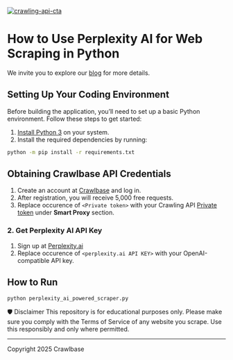 <a href="https://crawlbase.com/signup?utm_source=github&utm_medium=readme&utm_campaign=crawling_api_banner" target="_blank">
  <img src="https://github.com/user-attachments/assets/afa4f6e7-25fb-442c-af2f-b4ddcfd62ab2" 
       alt="crawling-api-cta" 
       style="max-width: 100%; border: 0;">
</a>

# How to Use Perplexity AI for Web Scraping in Python

We invite you to explore our [blog](https://crawlbase.com/blog/how-to-use-perplexity-ai-for-web-scraping/?utm_source=github&utm_medium=referral&utm_campaign=scraperhub&ref=gh_scraperhub) for more details.

## Setting Up Your Coding Environment

Before building the application, you’ll need to set up a basic Python environment. Follow these steps to get started:

1. [Install Python 3](https://kinsta.com/knowledgebase/install-python/#how-to-install-python) on your system.
2. Install the required dependencies by running: 

```bash
python -m pip install -r requirements.txt
```

## Obtaining Crawlbase API Credentials

1. Create an account at [Crawlbase](https://crawlbase.com/signup) and log in.
2. After registration, you will receive 5,000 free requests.
3. Replace occurence of `<Private token>` with your Crawling API [Private token](https://crawlbase.com/dashboard/account/docs) under **Smart Proxy** section.

### 2. Get Perplexity AI API Key

1. Sign up at [Perplexity.ai](https://docs.perplexity.ai/guides/getting-started)
2. Replace occurence of `<perplexity.ai API KEY>` with your OpenAI-compatible API key.

## How to Run

```bash
python perplexity_ai_powered_scraper.py
```

🛡 Disclaimer
This repository is for educational purposes only. Please make sure you comply with the Terms of Service of any website you scrape. Use this responsibly and only where permitted.

---

Copyright 2025 Crawlbase
